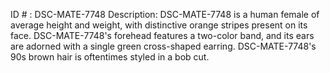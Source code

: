 ID # : DSC-MATE-7748
Description: DSC-MATE-7748 is a human female of average height and weight, with distinctive orange stripes present on its face. DSC-MATE-7748's forehead features a two-color band, and its ears are adorned with a single green cross-shaped earring. DSC-MATE-7748's 90s brown hair is oftentimes styled in a bob cut.